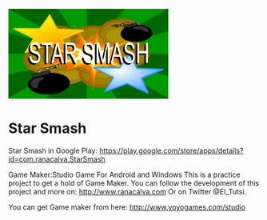 ![alt tag](https://github.com/Ucamo/Starlight/blob/master/sprites/images/Google%20Play/Banner_Tv.png)

# Star Smash

Star Smash in Google Play: https://play.google.com/store/apps/details?id=com.ranacalva.StarSmash

Game Maker:Studio Game For Android and Windows
This is a practice project to get a hold of Game Maker.
You can follow the development of this project and more on: http://www.ranacalva.com
Or on Twitter @El_Tutsi.

You can get Game maker from here: http://www.yoyogames.com/studio
